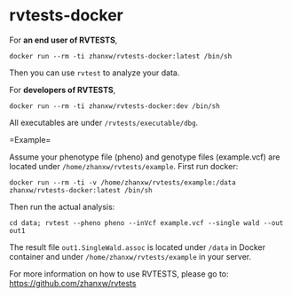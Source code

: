# rvtests-docker

For **an end user of RVTESTS**, 

    docker run --rm -ti zhanxw/rvtests-docker:latest /bin/sh

Then you can use `rvtest` to analyze your data.


For **developers of RVTESTS**,

    docker run --rm -ti zhanxw/rvtests-docker:dev /bin/sh

All executables are under `/rvtests/executable/dbg`.



=Example=

Assume your phenotype file (pheno) and genotype files (example.vcf) are located under `/home/zhanxw/rvtests/example`.
First run docker:

    docker run --rm -ti -v /home/zhanxw/rvtests/example:/data zhanxw/rvtests-docker:latest /bin/sh


Then run the actual analysis:

    cd data; rvtest --pheno pheno --inVcf example.vcf --single wald --out out1

The result file `out1.SingleWald.assoc` is located under `/data` in Docker container and under `/home/zhanxw/rvtests/example` in your server.


For more information on how to use RVTESTS, please go to: https://github.com/zhanxw/rvtests
